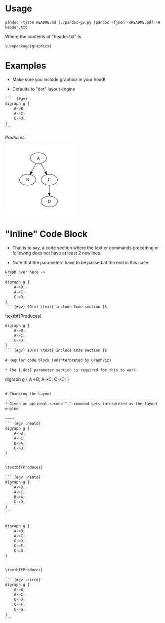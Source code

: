 # Usage

    pandoc -tjson README.md |./pandoc-gv.py |pandoc -fjson -oREADME.pdf -H header.txt

Where the contents of "header.txt" is

    \usepackage{graphicx}

# Examples

* Make sure you include graphicx in your head!

* Defaults to "dot" layout engine

````
```  {#gv}
digraph g {
	A->B;
	A->C;
	C->D;
}
```
````

*Produces*

![Example 1](https://github.com/xlopo/pandoc-gv/raw/master/examples/example_01.png)

# "Inline" Code Block

* That is to say, a code section where the text or commands preceding or following does not have at least 2 newlines

* Note that the parameters have to be passed at the end in this case

~~~~
Graph over here -> 
``` 
digraph g {
	A->B;
	A->C;
	C->D;
}
``` {#gv} $O(n) \text{ include Code section }$
~~~~

\textbf{Produces}

``` 
digraph g {
	A->B;
	A->C;
	C->D;
}
``` {#gv} $O(n) \text{ include Code section }$

# Regular code block (uninterpreted by Graphviz)

* The {.dot} parameter section is required for this to work

```
digraph g {
	A->B;
	A->C;
	C->D;
}
```

# Changing the Layout

* Given an optional second "."-command gets interpreted as the layout engine

~~~~
``` {#gv .neato}
digraph g {
	A->B;
	A->C;
	B->A;
	C->D;
}
```
~~~~

\textbf{Produces}

``` {#gv .neato}
digraph g {
	A->B;
	A->C;
	B->A;
	C->D;
}
```


~~~~
``` {#gv .circo}
digraph g {
	A->B;
	A->C;
	C->D;
	C->F;
	C->G;
}
```
~~~~

\textbf{Produces}

``` {#gv .circo}
digraph g {
	A->B;
	A->C;
	C->D;
	C->F;
	C->G;
}
```
